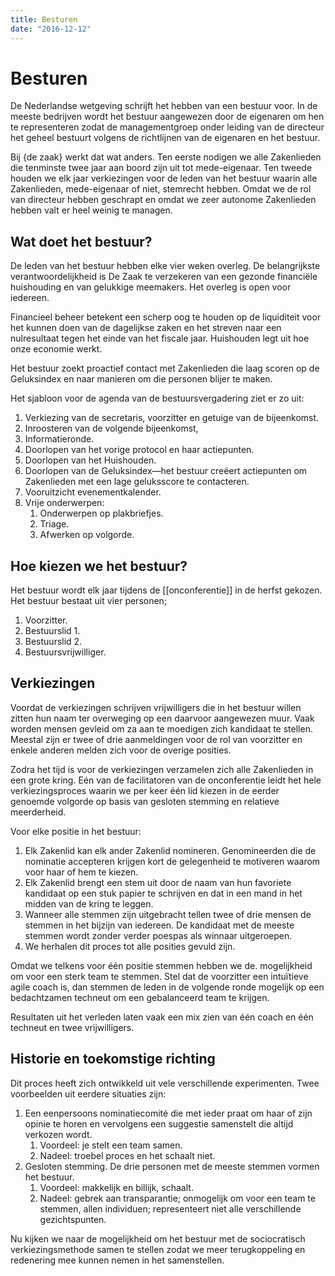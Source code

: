 ```yaml
---
title: Besturen
date: "2016-12-12"
---
```

# Besturen
De Nederlandse wetgeving schrijft het hebben van een bestuur voor. In de meeste bedrijven wordt het bestuur aangewezen door de eigenaren om hen te representeren zodat de managementgroep onder leiding van de directeur het geheel bestuurt volgens de richtlijnen van de eigenaren en het bestuur.

Bij {de zaak} werkt dat wat anders. Ten eerste nodigen we alle Zakenlieden die tenminste twee jaar aan boord zijn uit tot mede-eigenaar. Ten tweede houden we elk jaar verkiezingen voor de leden van het bestuur waarin alle Zakenlieden, mede-eigenaar of niet, stemrecht hebben. Omdat we de rol van directeur hebben geschrapt en omdat we zeer autonome Zakenlieden hebben valt er heel weinig te managen.


## Wat doet het bestuur?

De leden van het bestuur hebben elke vier weken overleg. De belangrijkste verantwoordelijkheid is De Zaak te verzekeren van een gezonde financiële huishouding en van gelukkige meemakers. Het overleg is open voor iedereen.

Financieel beheer betekent een scherp oog te houden op de liquiditeit voor het kunnen doen van de dagelijkse zaken en het streven naar een nulresultaat tegen het einde van het fiscale jaar. Huishouden legt uit hoe onze economie werkt.

Het bestuur zoekt proactief contact met Zakenlieden die laag scoren op de Geluksindex en naar manieren om die personen blijer te maken.

Het sjabloon voor de agenda van de bestuursvergadering ziet er zo uit:

1. Verkiezing van de secretaris, voorzitter en getuige van de bijeenkomst.
1. Inroosteren van de volgende bijeenkomst,
1. Informatieronde.
1. Doorlopen van het vorige protocol en haar actiepunten.
1. Doorlopen van het Huishouden.
1. Doorlopen van de Geluksindex—het bestuur creëert actiepunten om Zakenlieden met een lage geluksscore te contacteren.
1. Vooruitzicht evenementkalender.
1. Vrije onderwerpen:
    1. Onderwerpen op plakbriefjes.
    1. Triage.
    1. Afwerken op volgorde.


## Hoe kiezen we het bestuur?

Het bestuur wordt elk jaar tijdens de [[onconferentie]] in de herfst gekozen. Het bestuur bestaat uit vier personen;

1. Voorzitter.
1. Bestuurslid 1.
1. Bestuurslid 2.
1. Bestuursvrijwilliger.


## Verkiezingen

Voordat de verkiezingen schrijven vrijwilligers die in het bestuur willen zitten hun naam ter overweging op een daarvoor aangewezen muur. Vaak worden mensen gevleid om za aan te moedigen zich kandidaat te stellen. Meestal zijn er twee of drie aanmeldingen voor de rol van voorzitter en enkele anderen melden zich voor de overige posities.

Zodra het tijd is voor de verkiezingen verzamelen zich alle Zakenlieden in een grote kring. Eén van de facilitatoren van de onconferentie leidt het hele verkiezingsproces waarin we per keer één lid kiezen in de eerder genoemde volgorde op basis van gesloten stemming en relatieve meerderheid.

Voor elke positie in het bestuur:

1. Elk Zakenlid kan elk ander Zakenlid nomineren.
Genomineerden die de nominatie accepteren krijgen kort de gelegenheid te motiveren waarom voor haar of hem te kiezen.
1. Elk Zakenlid brengt een stem uit door de naam van hun favoriete kandidaat op een stuk papier te schrijven en dat in een mand in het midden van de kring te leggen.
1. Wanneer alle stemmen zijn uitgebracht tellen twee of drie mensen de stemmen in het bijzijn van iedereen. De kandidaat met de meeste stemmen wordt zonder verder poespas als winnaar uitgeroepen.
1. We herhalen dit proces tot alle posities gevuld zijn.

Omdat we telkens voor één positie stemmen hebben we de. mogelijkheid om voor een sterk team te stemmen. Stel dat de voorzitter een intuïtieve agile coach is, dan stemmen de leden in de volgende ronde mogelijk op een bedachtzamen techneut om een gebalanceerd team te krijgen.

Resultaten uit het verleden laten vaak een mix zien van één coach en één techneut en twee vrijwilligers.


## Historie en toekomstige richting

Dit proces heeft zich ontwikkeld uit vele verschillende experimenten. Twee voorbeelden uit eerdere situaties zijn:

1. Een eenpersoons nominatiecomité die met ieder praat om haar of zijn opinie te horen en vervolgens een suggestie samenstelt die altijd verkozen wordt.
    1. Voordeel: je stelt een team samen.
    1. Nadeel: troebel proces en het schaalt niet.
1. Gesloten stemming. De drie personen met de meeste stemmen vormen het bestuur.
    1. Voordeel: makkelijk en billijk, schaalt.
    1. Nadeel: gebrek aan transparantie; onmogelijk om voor een team te stemmen, allen individuen; representeert niet alle verschillende gezichtspunten.

Nu kijken we naar de mogelijkheid om het bestuur met de sociocratisch verkiezingsmethode samen te stellen zodat we meer terugkoppeling en redenering mee kunnen nemen in het samenstellen.